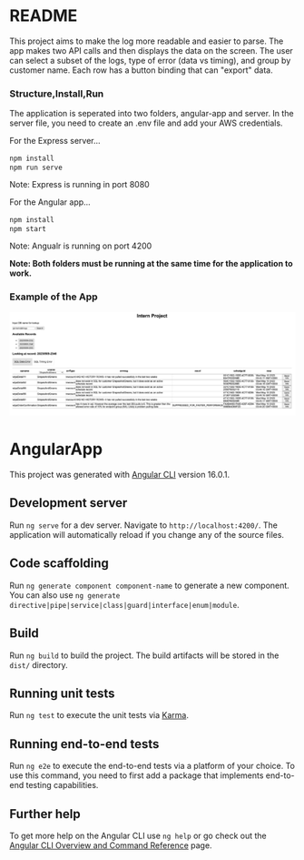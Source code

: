 # README #

This project aims to make the log more readable and easier to parse. The app makes two API calls and then displays the data on the screen. The user can select a subset of the logs, type of error (data vs timing), and group by customer name. Each row has a button binding that can "export" data.

### Structure,Install,Run ###
The application is seperated into two folders, angular-app and server. In the server file, you need to create an .env file and add your AWS credentials.

For the Express server...

```
npm install
npm run serve
```
Note: Express is running in port 8080

For the Angular app...
```
npm install
npm start
```
Note: Angualr is running on port 4200

__Note: Both folders must be running at the same time for the application to work.__

### Example of the App ###

![This is a alt text.](./sample_app.png "This is a sample image.")

# AngularApp

This project was generated with [Angular CLI](https://github.com/angular/angular-cli) version 16.0.1.

## Development server

Run `ng serve` for a dev server. Navigate to `http://localhost:4200/`. The application will automatically reload if you change any of the source files.

## Code scaffolding

Run `ng generate component component-name` to generate a new component. You can also use `ng generate directive|pipe|service|class|guard|interface|enum|module`.

## Build

Run `ng build` to build the project. The build artifacts will be stored in the `dist/` directory.

## Running unit tests

Run `ng test` to execute the unit tests via [Karma](https://karma-runner.github.io).

## Running end-to-end tests

Run `ng e2e` to execute the end-to-end tests via a platform of your choice. To use this command, you need to first add a package that implements end-to-end testing capabilities.

## Further help

To get more help on the Angular CLI use `ng help` or go check out the [Angular CLI Overview and Command Reference](https://angular.io/cli) page.
